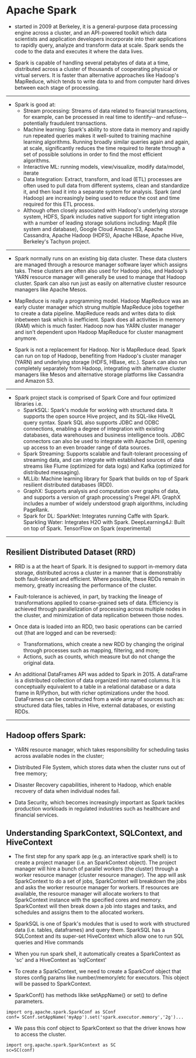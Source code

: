 


# Apache Spark

- started in 2009 at Berkeley, it is a general-purpose data processing engine across a cluster, and an API-powered toolkit which data scientists and application developers incorporate into their applications to rapidly query, analyze and transform data at scale. Spark sends the code to the data and executes it where the data lives.

- Spark is capable of handling several petabytes of data at a time, distributed across a cluster of thousands of cooperating physical or virtual servers. It is faster than alternative approaches like Hadoop's MapReduce, which tends to write data to and from computer hard drives between each stage of processing. 

---

- Spark is good at:
    +   Stream processing: Streams of data related to financial transactions, for example, can be processed in real time to identify--and refuse--potentially fraudulent transactions.
    +   Machine learning: Spark's ability to store data in memory and rapidly run repeated queries makes it well-suited to training machine learning algorithms. Running broadly similar queries again and again, at scale, significantly reduces the time required to iterate through a set of possible solutions in order to find the most efficient algorithms.
    +   Interactive ML: running models, view/visualize, modify data/model, iterate
    +   Data Integration: Extract, transform, and load (ETL) processes are often used to pull data from different systems, clean and standardize it, and then load it into a separate system for analysis. Spark (and Hadoop) are increasingly being used to reduce the cost and time required for this ETL process.
    +   Although often closely associated with Hadoop's underlying storage system, HDFS, Spark includes native support for tight integration with a number of leading storage solutions including: MapR (file system and database), Google Cloud Amazon S3, Apache Cassandra, Apache Hadoop (HDFS), Apache HBase, Apache Hive, Berkeley's Tachyon project. 

---

- Spark normally runs on an existing big data cluster. These data clusters are managed through a resource manager software layer which assigns taks. These clusters are often also used for Hadoop jobs, and Hadoop's YARN resource manager will generally be used to manage that Hadoop cluster. Spark can also run just as easily on alternative cluster resource managers like Apache Mesos.

- MapReduce is really a programming model. Hadoop MapReduce was an early cluster manager which strung multiple MapReduce jobs together to create a data pipeline. MapReduce reads and writes data to disk inbetween task which is inefficient. Spark does all activities in memory (RAM) which is much faster. Hadoop now has YARN cluster manager and isn't dependent upon Hadoop MapReduce for cluster managment anymore. 

- Spark is not a replacement for Hadoop. Nor is MapReduce dead. Spark can run on top of Hadoop, benefiting from Hadoop's cluster manager (YARN) and underlying storage (HDFS, HBase, etc.). Spark can also run completely separately from Hadoop, integrating with alternative cluster managers like Mesos and alternative storage platforms like Cassandra and Amazon S3.

---

- Spark project stack is comprised of Spark Core and four optimized libraries i.e. 
    + SparkSQL: Spark's module for working with structured data. It supports the open source Hive project, and its SQL-like HiveQL query syntax. Spark SQL also supports JDBC and ODBC connections, enabling a degree of integration with existing databases, data warehouses and business intelligence tools. JDBC connectors can also be used to integrate with Apache Drill, opening up access to an even broader range of data sources.
    + Spark Streaming: Supports scalable and fault-tolerant processing of streaming data, and can integrate with established sources of data streams like Flume (optimized for data logs) and Kafka (optimized for distributed messaging). 
    + MLLib: Machine learning library for Spark that builds on top of Spark resilient distributed databases (RDD).
    + GraphX: Supports analysis and computation over graphs of data, and supports a version of graph processing's Pregel API. GraphX includes a number of widely understood graph algorithms, including PageRank.
    + Spark for DL: SparkNet: Integrates running Caffe with Spark. Sparkling Water: Integrates H2O with Spark. DeepLearning4J: Built on top of Spark. TensorFlow on Spark (experimental)

---

## Resilient Distributed Dataset (RRD)
- RRD is a at the heart of Spark. It is designed to support in-memory data storage, distributed across a cluster in a manner that is demonstrably both fault-tolerant and efficient. Where possible, these RDDs remain in memory, greatly increasing the performance of the cluster.

- Fault-tolerance is achieved, in part, by tracking the lineage of transformations applied to coarse-grained sets of data. Efficiency is achieved through parallelization of processing across multiple nodes in the cluster, and minimization of data replication between those nodes.

- Once data is loaded into an RDD, two basic operations can be carried out (that are logged and can be reversed):
    + Transformations, which create a new RDD by changing the original through processes such as mapping, filtering, and more;
    + Actions, such as counts, which measure but do not change the original data.

- An additional DataFrames API was added to Spark in 2015. A dataFrame is a distributed collection of data organized into named columns. It is conceptually equivalent to a table in a relational database or a data frame in R/Python, but with richer optimizations under the hood. DataFrames can be constructed from a wide array of sources such as: structured data files, tables in Hive, external databases, or existing RDDs.

---

## Hadoop offers Spark:

- YARN resource manager, which takes responsibility for scheduling tasks across available nodes in the cluster;

- Distributed File System, which stores data when the cluster runs out of free memory;

- Disaster Recovery capabilities, inherent to Hadoop, which enable recovery of data when individual nodes fail.

- Data Security, which becomes increasingly important as Spark tackles production workloads in regulated industries such as healthcare and financial services. 


## Understanding SparkContext, SQLContext, and HiveContext
- The first step for any spark app (e.g. an interactive spark shell) is to create a  project manager (i.e. an SparkContext object). The project manager will hire a bunch of parallel workers (the cluster) through a worker resource manager (cluster resource manager). The app will ask SparkContext to do a set of jobs, SparkContext will breakdown the jobs and asks the worker resource manager for workers. If resources are available, the resource manager will allocate workers to that SparkContext instance with the specified cores and memory. SparkContext will then break down a job into stages and tasks, and schedules and assigns them to the allocated workers.

- SparkSQL is one of Spark's modules that is used to work with structured data (i.e. tables, dataframes) and query them. SparkSQL has a SQLContext and its super-set HiveContext which allow one to run SQL queries and Hive commands

- When you run spark shell, it automatically creates a SparkContext as 'sc' and a HiveContext as 'sqlContext'



- To create a SparkContext, we need to create a SparkConf object that stores config params like number/memory/etc for executors. This object will be passed to SparkContext. 

- SparkConf() has methods likke setAppName() or set() to define parameters.  

```
import org.apache.spark.SparkConf as SConf
conf= SConf.setAppName('myApp').set('spark.executor.memory','2g')...
```

- We pass this conf object to SparkContext so that the driver knows how to access the cluster. 

```
import org.apache.spark.SparkContext as SC
sc=SC(conf)
```




